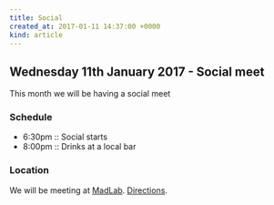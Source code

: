 ```yaml
---
title: Social
created_at: 2017-01-11 14:37:00 +0000
kind: article
---
```


## Wednesday 11th January 2017 - Social meet

This month we will be having a social meet

### Schedule

* 6:30pm :: Social starts
* 8:00pm :: Drinks at a local bar

### Location

We will be meeting at [MadLab](http://madlab.org.uk/). [Directions](https://madlab.org.uk/).
